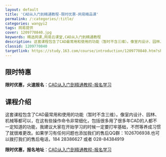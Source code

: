 ```yaml
---
layout: default
title: 'CAD从入门到精通教程-限时优惠-网易精品课'
permalink: /:categories/:title/
categories: wangyi2
tags: 网易提供
cover: 1209770840.jpg
keywords: 精选网课,网易云课堂,CAD从入门到精通教程
description: 这套课程包含了CAD最常用和使用的功能（暂时不含三维）。像室内设计、园林、机械等都可以，在这有些操作命令非常细化，包括很
classid: 1209770840
targetlink: https://study.163.com/course/introduction/1209770840.htm?share=1&shareId=1025206652&utm_campaign=share&utm_medium=iphoneShare&utm_source=&utm_u=1025206652
---
```


## 限时特惠

**限时优惠，火速报名**：[CAD从入门到精通教程-报名学习](https://study.163.com/course/introduction/1209770840.htm?share=1&shareId=1025206652&utm_campaign=share&utm_medium=iphoneShare&utm_source=&utm_u=1025206652)

## 课程介绍

这套课程包含了CAD最常用和使用的功能（暂时不含三维）。像室内设计、园林、机械等都可以，在这有些操作命令非常细化，包括很多用了很多年CAD的人都不一定知道的功能，我建议大家在开始学习的时候一定要打牢基础，不然等养成习惯了就很难更改。如果学习有任何问题也添加我们的售后QQ群：1026706938.也可以拨打我们的售后电话，184 28386627 或者 028-84384919

**限时优惠，报名地址**：[CAD从入门到精通教程-报名学习](https://study.163.com/course/introduction/1209770840.htm?share=1&shareId=1025206652&utm_campaign=share&utm_medium=iphoneShare&utm_source=&utm_u=1025206652)

